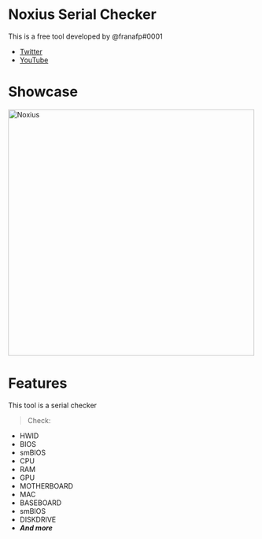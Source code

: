 # Noxius Serial Checker
This is a free tool developed by @franafp#0001

- [Twitter](https://twitter.com/fran_afp_)
- [YouTube](https://wwe.youtube.com/fran_afp_)
# Showcase

<img src="https://cdn.discordapp.com/attachments/1030804035407712317/1035841265264238612/unknown.png" width="500px" alt="Noxius" />

# Features
This tool is a serial checker
> Check:
- HWID
- BIOS
- smBIOS
- CPU
- RAM
- GPU
- MOTHERBOARD
- MAC
- BASEBOARD
- smBIOS
- DISKDRIVE
- ***And more***





